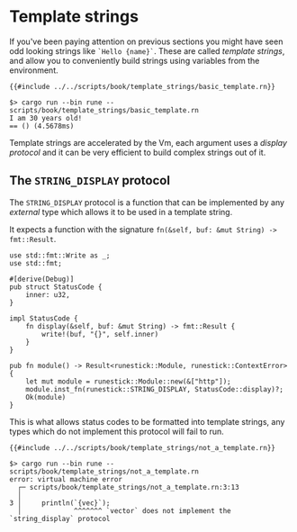 # Template strings

If you've been paying attention on previous sections you might have seen odd
looking strings like `` `Hello {name}` ``. These are called *template strings*,
and allow you to conveniently build strings using variables from the
environment.

```rune
{{#include ../../scripts/book/template_strings/basic_template.rn}}
```

```text
$> cargo run --bin rune -- scripts/book/template_strings/basic_template.rn
I am 30 years old!
== () (4.5678ms)
```

Template strings are accelerated by the Vm, each argument uses a *display
protocol* and it can be very efficient to build complex strings out of it.

## The `STRING_DISPLAY` protocol

The `STRING_DISPLAY` protocol is a function that can be implemented by any
*external* type which allows it to be used in a template string.

It expects a function with the signature `fn(&self, buf: &mut String) -> fmt::Result`.

```rust,noplaypen
use std::fmt::Write as _;
use std::fmt;

#[derive(Debug)]
pub struct StatusCode {
    inner: u32,
}

impl StatusCode {
    fn display(&self, buf: &mut String) -> fmt::Result {
        write!(buf, "{}", self.inner)
    }
}

pub fn module() -> Result<runestick::Module, runestick::ContextError> {
    let mut module = runestick::Module::new(&["http"]);
    module.inst_fn(runestick::STRING_DISPLAY, StatusCode::display)?;
    Ok(module)
}
```

This is what allows status codes to be formatted into template strings, any
types which do not implement this protocol will fail to run.

```rune
{{#include ../../scripts/book/template_strings/not_a_template.rn}}
```

```text
$> cargo run --bin rune -- scripts/book/template_strings/not_a_template.rn
error: virtual machine error
  ┌─ scripts/book/template_strings/not_a_template.rn:3:13
  │
3 │     println(`{vec}`);
  │             ^^^^^^^ `vector` does not implement the `string_display` protocol
```
